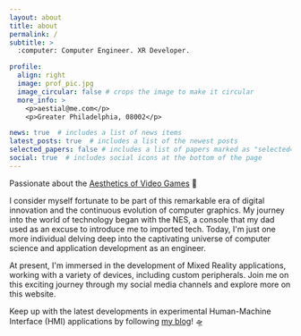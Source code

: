 ```yaml
---
layout: about
title: about
permalink: /
subtitle: >
  :computer: Computer Engineer. XR Developer.

profile:
  align: right
  image: prof_pic.jpg
  image_circular: false # crops the image to make it circular
  more_info: >
    <p>aestial@me.com</p>
    <p>Greater Philadelphia, 08002</p>

news: true  # includes a list of news items
latest_posts: true  # includes a list of the newest posts
selected_papers: false # includes a list of papers marked as "selected={true}"
social: true  # includes social icons at the bottom of the page
---
```


Passionate about the [Aesthetics of Video Games](https://www.artstation.com/aestial) :space_invader:

I consider myself fortunate to be part of this remarkable era of digital innovation and the continuous evolution of computer graphics. My journey into the world of technology began with the NES, a console that my dad used as an excuse to introduce me to imported tech. Today, I'm just one more individual delving deep into the captivating universe of computer science and application development as an engineer.

At present, I'm immersed in the development of Mixed Reality applications, working with a variety of devices, including custom peripherals. Join me on this exciting journey through my social media channels and explore more on this website. 

Keep up with the latest developments in experimental Human-Machine Interface (HMI) applications by following [my blog](/blog/)! :flying_saucer:	